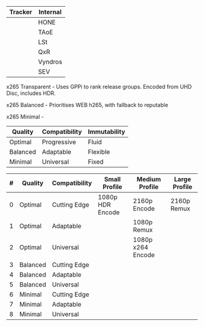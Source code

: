 

| Tracker | Internal |
| ------- | -------- |
|         | HONE     |
|         | TAoE     |
|         | LSt      |
|         | QxR      |
|         | Vyndros  |
|         | SEV      |
x265 Transparent - Uses GPPi to rank release groups. Encoded from UHD Disc, includes HDR.

x265 Balanced - Prioritises WEB h265, with fallback to reputable 

x265 Minimal - 


| Quality  | Compatibility | Immutability |
| -------- | ------------- | ------------ |
| Optimal  | Progressive   | Fluid        |
| Balanced | Adaptable     | Flexible     |
| Minimal  | Universal     | Fixed        |

| #   | Quality  | Compatibility | Small Profile    | Medium Profile    | Large Profile |
| --- | -------- | ------------- | ---------------- | ----------------- | ------------- |
| 0   | Optimal  | Cutting Edge  | 1080p HDR Encode | 2160p Encode      | 2160p Remux   |
| 1   | Optimal  | Adaptable     |                  | 1080p Remux       |               |
| 2   | Optimal  | Universal     |                  | 1080p x264 Encode |               |
| 3   | Balanced | Cutting Edge  |                  |                   |               |
| 4   | Balanced | Adaptable     |                  |                   |               |
| 5   | Balanced | Universal     |                  |                   |               |
| 6   | Minimal  | Cutting Edge  |                  |                   |               |
| 7   | Minimal  | Adaptable     |                  |                   |               |
| 8   | Minimal  | Universal     |                  |                   |               |

